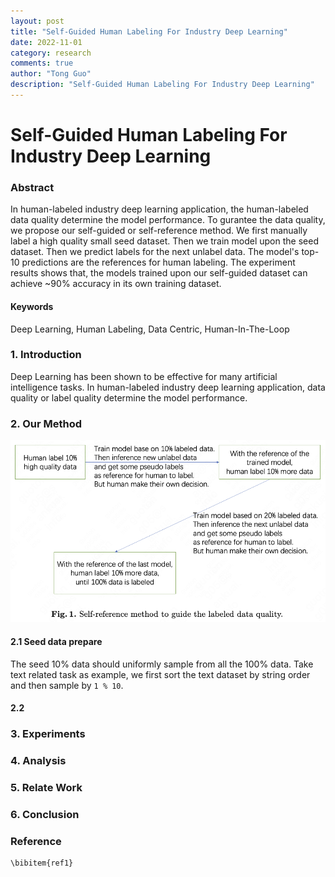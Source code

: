 ```yaml
---
layout: post
title: "Self-Guided Human Labeling For Industry Deep Learning"
date: 2022-11-01
category: research
comments: true
author: "Tong Guo"
description: "Self-Guided Human Labeling For Industry Deep Learning"
---
```



# Self-Guided Human Labeling For Industry Deep Learning

### Abstract

In human-labeled industry deep learning application, the human-labeled data quality determine the model performance. 
To gurantee the data quality, we propose our self-guided or self-reference method. 
We first manually label a high quality small seed dataset.
Then we train model upon the seed dataset.
Then we predict labels for the next unlabel data. 
The model's top-10 predictions are the references for human labeling.
The experiment results shows that, the models trained upon our self-guided dataset can achieve ~90% accuracy in its own training dataset.

#### Keywords
Deep Learning, Human Labeling, Data Centric, Human-In-The-Loop

### 1. Introduction

Deep Learning has been shown to be effective for many artificial intelligence tasks. 
In human-labeled industry deep learning application, data quality or label quality determine the model performance.



### 2. Our Method

![](/assets/png/self-reference/fig1.png)

#### 2.1 Seed data prepare 
The seed 10% data should uniformly sample from all the 100% data. Take text related task as example, we first sort the text dataset by string order and then sample by `1 % 10`.

#### 2.2 



### 3. Experiments


### 4. Analysis

### 5. Relate Work

### 6. Conclusion


### Reference
```
\bibitem{ref1}
```
